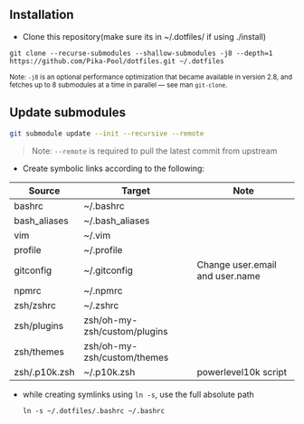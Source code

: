 ## Installation
- Clone this repository(make sure its in ~/.dotfiles/ if using ./install)
```shell
git clone --recurse-submodules --shallow-submodules -j8 --depth=1 https://github.com/Pika-Pool/dotfiles.git ~/.dotfiles
```
<sup>Note: `-j8` is an optional performance optimization that became available in version 2.8, and fetches up to 8 submodules at a time in parallel — see man `git-clone`.</sup>

## Update submodules
```sh
git submodule update --init --recursive --remote
```
> Note: `--remote` is required to pull the latest commit from upstream

- Create symbolic links according to the following:

| Source    		| Target       									| Note                            |
|---------------|-------------------------------|---------------------------------|
| bashrc    		| ~/.bashrc    									|                                 |
| bash_aliases	| ~/.bash_aliases								| 																|
| vim       		| ~/.vim       									|                                 |
| profile   		| ~/.profile   									|                                 |
| gitconfig 		| ~/.gitconfig 									| Change user.email and user.name	|
| npmrc 				| ~/.npmrc 											| 																|
| zsh/zshrc 		| ~/.zshrc 											|																	|
| zsh/plugins 	| zsh/oh-my-zsh/custom/plugins	| 																|
| zsh/themes	 	| zsh/oh-my-zsh/custom/themes		| 																|
| zsh/.p10k.zsh | ~/.p10k.zsh 									| powerlevel10k script						|

- while creating symlinks using `ln -s`, use the full absolute path
	``` shell
	ln -s ~/.dotfiles/.bashrc ~/.bashrc
	```
